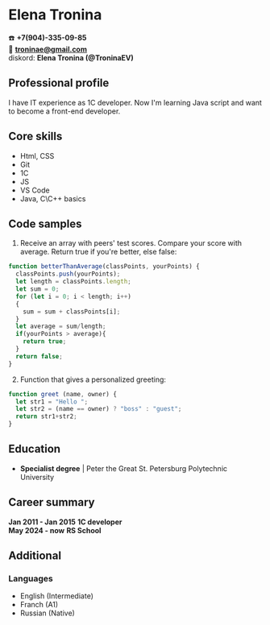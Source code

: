 # Elena Tronina
:telephone: **+7(904)-335-09-85**  
:email: **troninae@gmail.com**  
diskord: **Elena Tronina (@TroninaEV)**

## Professional profile
I have IT experience as 1C developer. Now I'm learning Java script and want to become a front-end developer.

## Core skills
- Html, CSS
- Git
- 1C
- JS
- VS Code
- Java, C\C++ basics

## Code samples
1. Receive an array with peers' test scores. Compare your score with average.
Return true if you're better, else false:
```js
function betterThanAverage(classPoints, yourPoints) {
  classPoints.push(yourPoints);
  let length = classPoints.length;
  let sum = 0;
  for (let i = 0; i < length; i++)
  {
    sum = sum + classPoints[i];
  }
  let average = sum/length;
  if(yourPoints > average){
    return true;
  }
  return false;
}
```
2.  Function that gives a personalized greeting:
```js
function greet (name, owner) {
  let str1 = "Hello ";
  let str2 = (name == owner) ? "boss" : "guest";
  return str1+str2;
}
```

## Education
- **Specialist degree** |  Peter the Great St. Petersburg Polytechnic University

## Career summary
**Jan 2011 - Jan 2015**  **1C developer**  
**May 2024 - now** **RS School**          
## Additional
### Languages
 - English (Intermediate)
 - Franch (A1)
 - Russian (Native)

